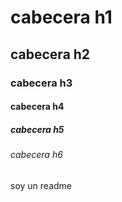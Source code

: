 # cabecera h1 
## cabecera h2
### cabecera h3
#### cabecera h4
##### cabecera h5
###### cabecera h6

soy un readme